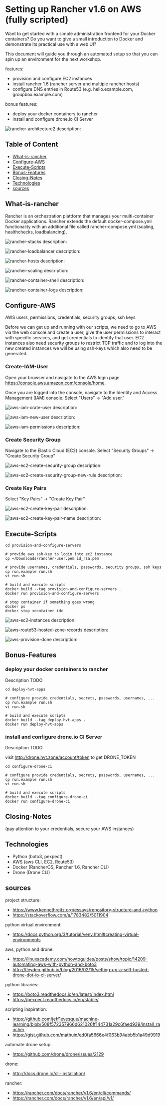 # Setting up Rancher v1.6 on AWS (fully scripted)

Want to get started with a simple administration frontend for your Docker containers? Do you want to give a small introduction to Docker and demonstrate its practical use with a web UI?

This document will guide you through an automated setup so that you can spin up an environment for the next workshop.

features:
* provision and configure EC2 instances
* install rancher 1.6 (rancher server and multiple rancher hosts)
* configure DNS entries in Route53 (e.g. hello.example.com, groupbox.example.com)

bonus features:
* deploy your docker containers to rancher
* install and configure drone.io CI Server


![rancher-architecture2](images/rancher-architecture2.png)
description:


## Table of Content

* [What-is-rancher](#What-is-rancher)
* [Configure-AWS](#Configure-AWS)
* [Execute-Scripts](#Execute-Scripts)
* [Bonus-Features](#Bonus-Features)
* [Closing-Notes](#Closing-Notes)
* [Technologies](#Technologies)
* [sources](#sources)


## What-is-rancher

Rancher is an orchestration plattform that manages your multi-container Docker applications. Rancher extends the default docker-compose.yml functionality with an additional file called rancher-compose.yml (scaling, healthchecks, loadbalancing).

![rancher-stacks](images/rancher-stacks.png)
description:

![rancher-loadbalancer](images/rancher-loadbalancer.png)
description:

![rancher-hosts](images/rancher-hosts.png)
description:

![rancher-scaling](images/rancher-scaling.png)
description:

![rancher-container-shell](images/rancher-container-shell.png)
description:

![rancher-container-logs](images/rancher-container-logs.png)
description:


## Configure-AWS

AWS users, permissions, credentials, security groups, ssh keys

Before we can get up and running with our scripts, we need to go to AWS via the web console and create a user, give the user permissions to interact with specific services, and get credentials to identify that user. EC2 instances also need security groups to restrict TCP traffic and to log into the new created instances we will be using ssh-keys which also need to be generated.

### Create-IAM-User

Open your browser and navigate to the AWS login page https://console.aws.amazon.com/console/home.

Once you are logged into the console, navigate to the Identity and Access Management (IAM) console. Select "Users" -> "Add user."

![aws-iam-crate-user](images/aws-iam-create-user.png)
description:

![aws-iam-new-user](images/aws-iam-new-user.png)
description:

![aws-iam-permissions](images/aws-iam-permissions.png)
description:


### Create Security Group

Navigate to the Elastic Cloud (EC2) console. Select "Security Groups" -> "Create Security Group"


![aws-ec2-create-security-group](images/aws-ec2-create-security-group.png)
description:

![aws-ec2-create-security-group-new-rule](images/aws-ec2-create-security-group-new-rule.png)
description:



### Create Key Pairs

Select "Key Pairs" -> "Create Key Pair"

![aws-ec2-create-key-pair](images/aws-ec2-create-key-pair.png)
description:

![aws-ec2-create-key-pair-name](images/aws-ec2-create-key-pair-name.png)
description:


## Execute-Scripts


```
cd provision-and-configure-servers

# provide aws ssh-key to login into ec2 instance
cp ~/Downloads/rancher-user.pem id_rsa.pem

# provide usernames, credentials, passwords, security groups, ssh keys
cp run.example run.sh
vi run.sh

# build and execute scripts
docker build --tag provision-and-configure-servers .
docker run provision-and-configure-servers

# stop container if something goes wrong
docker ps
docker stop <container id>
```

![aws-ec2-instances](images/aws-ec2-instances.png)
description:

![aws-route53-hosted-zone-records](images/aws-route53-hosted-zone-records.png)
description:

![aws-provision-done](images/aws-provision-done.png)
description:

## Bonus-Features

### deploy your docker containers to rancher 

Description TODO

```
cd deploy-hvt-apps

# configure provide credentials, secrets, passwords, usernames, ...
cp run.example run.sh
vi run.sh

# build and execute scripts
docker build --tag deploy-hvt-apps .
docker run deploy-hvt-apps
```

### install and configure drone.io CI Server

Description TODO

visit http://drone.hvt.zone/account/token to get DRONE_TOKEN

```
cd configure-drone-ci

# configure provide credentials, secrets, passwords, usernames, ...
cp run.example run.sh
vi run.sh

# build and execute scripts
docker build --tag configure-drone-ci .
docker run configure-drone-ci
```

## Closing-Notes

(pay attention to your credentials, secure your AWS instances)


## Technologies

* Python (boto3, pexpect)
* AWS (aws CLI, EC2, Route53)
* Docker (RancherOS, Rancher 1.6, Rancher CLI)
* Drone (Drone CLI)

## sources

project structure:
* https://www.kennethreitz.org/essays/repository-structure-and-python
* https://stackoverflow.com/a/1783482/5011904

python virtual environment:
* https://docs.python.org/3/tutorial/venv.html#creating-virtual-environments

aws, python and drone:
* https://linuxacademy.com/howtoguides/posts/show/topic/14209-automating-aws-with-python-and-boto3
* http://tleyden.github.io/blog/2016/02/15/setting-up-a-self-hosted-drone-dot-io-ci-server/

python libraries:
* https://boto3.readthedocs.io/en/latest/index.html
* https://pexpect.readthedocs.io/en/stable/

scripting inspiration:
* https://github.com/jeff1evesque/machine-learning/blob/508f572357966d621026ff144731a29c6faed939/install_rancher
* https://gist.github.com/mathuin/ed0fa5666e4f063b94abb5b1a49d9919

automate drone setup
* https://github.com/drone/drone/issues/2129

drone:
* http://docs.drone.io/cli-installation/

rancher:
* https://rancher.com/docs/rancher/v1.6/en/cli/commands/
* https://rancher.com/docs/rancher/v1.6/en/api/v1/
